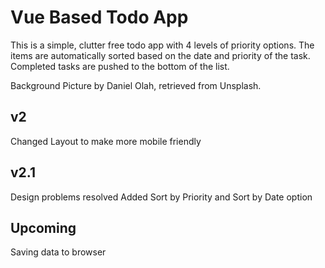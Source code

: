 # Vue Based Todo App

This is a simple, clutter free todo app with 4 levels of priority options. The items are automatically sorted based on the date and priority of the task. Completed tasks are pushed to the bottom of the list.

Background Picture by Daniel Olah, retrieved from Unsplash.

## v2

Changed Layout to make more mobile friendly

## v2.1

Design problems resolved
Added Sort by Priority and Sort by Date option

## Upcoming

Saving data to browser


